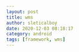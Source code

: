 ```yaml
---
layout: post
title: wms
author: sleticalboy
date: 2020-12-03 08:18:17
category: android
tags: [framework, wms]
---
```


